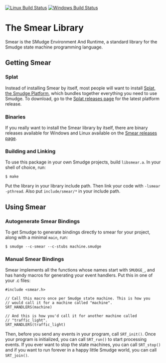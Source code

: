 [![Linux Build Status](https://img.shields.io/travis/com/smudgelang/smear.svg?label=Linux%20build&branch=master)](https://travis-ci.com/smudgelang/smear)
[![Windows Build Status](https://img.shields.io/appveyor/ci/smudgelang/smear.svg?label=Windows%20Build&branch=master)](https://ci.appveyor.com/project/smudgelang/smear)

# The Smear Library

Smear is the SMudge Environment And Runtime, a standard library for
the Smudge state machine programming language.

## Getting Smear

### Splat

Instead of installing Smear by itself, most people will want to install
[Splat, the Smudge Platform](https://github.com/smudgelang/splat), which
bundles together everything you need to use Smudge.  To download, go to
the [Splat releases page](https://github.com/smudgelang/splat/releases)
for the latest platform release.

### Binaries

If you really want to install the Smear library by itself, there are
binary releases available for Windows and Linux available on the
[Smear releases page](https://github.com/smudgelang/smear/releases).

### Building and Linking

To use this package in your own Smudge projects, build `libsmear.a`.
In your shell of choice, run:

    $ make

Put the library in your library include path. Then link your code with
`-lsmear -pthread`. Also put `include/smear/*` in your include path.

## Using Smear

### Autogenerate Smear Bindings

To get Smudge to generate bindings directly to smear for your project,
along with a minimal `main`, run:

    $ smudge --c-smear --c-stubs machine.smudge

### Manual Smear Bindings

Smear implements all the functions whose names start with `SMUDGE_`,
and has handy macros for generating your event handlers. Put this in
one of your .c files:

    #include <smear.h>

    // Call this macro once per Smudge state machine. This is how you
    // would call it for a machine called "machine".
    SRT_HANDLERS(machine)

    // And this is how you'd call it for another machine called
    // "traffic_light".
    SRT_HANDLERS(traffic_light)

Then, before you send any events in your program, call
`SRT_init()`. Once your program is initialized, you can call
`SRT_run()` to start processing events. If you ever want to stop the
state machines, you can call `SRT_stop()` and if you want to run
forever in a happy little Smudge world, you can call `SRT_join()`.
